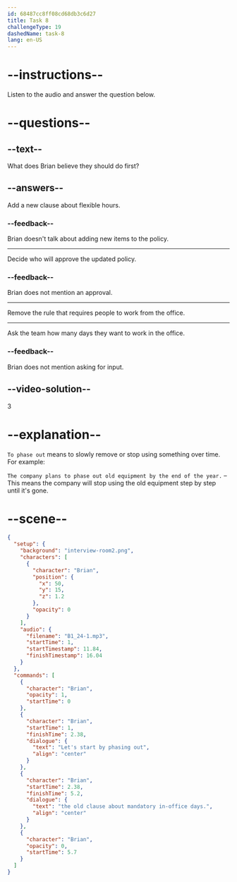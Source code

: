 ```yaml
---
id: 68487cc8ff08cd68db3c6d27
title: Task 8
challengeType: 19
dashedName: task-8
lang: en-US
---
```


<!-- (Audio) Brian: Let's start by phasing out the old clause about mandatory in-office days. -->

# --instructions--

Listen to the audio and answer the question below.

# --questions--

## --text--

What does Brian believe they should do first?

## --answers--

Add a new clause about flexible hours.

### --feedback--

Brian doesn't talk about adding new items to the policy.

---

Decide who will approve the updated policy.

### --feedback--

Brian does not mention an approval.

---

Remove the rule that requires people to work from the office.

---

Ask the team how many days they want to work in the office.

### --feedback--

Brian does not mention asking for input.

## --video-solution--

3

# --explanation--

`To phase out` means to slowly remove or stop using something over time. For example:

`The company plans to phase out old equipment by the end of the year.` – This means the company will stop using the old equipment step by step until it's gone.

# --scene--

```json
{
  "setup": {
    "background": "interview-room2.png",
    "characters": [
      {
        "character": "Brian",
        "position": {
          "x": 50,
          "y": 15,
          "z": 1.2
        },
        "opacity": 0
      }
    ],
    "audio": {
      "filename": "B1_24-1.mp3",
      "startTime": 1,
      "startTimestamp": 11.84,
      "finishTimestamp": 16.04
    }
  },
  "commands": [
    {
      "character": "Brian",
      "opacity": 1,
      "startTime": 0
    },
    {
      "character": "Brian",
      "startTime": 1,
      "finishTime": 2.38,
      "dialogue": {
        "text": "Let's start by phasing out",
        "align": "center"
      }
    },
    {
      "character": "Brian",
      "startTime": 2.38,
      "finishTime": 5.2,
      "dialogue": {
        "text": "the old clause about mandatory in-office days.",
        "align": "center"
      }
    },
    {
      "character": "Brian",
      "opacity": 0,
      "startTime": 5.7
    }
  ]
}
```
